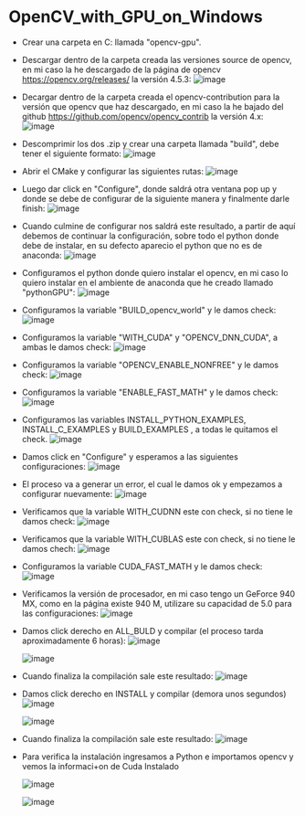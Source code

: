 # OpenCV_with_GPU_on_Windows

- Crear una carpeta en C: llamada "opencv-gpu".

- Descargar dentro de la carpeta creada las versiones source de opencv, en mi caso la he descargado de la página de opencv https://opencv.org/releases/ la versión 4.5.3:
  ![image](https://user-images.githubusercontent.com/31372472/140824898-047988e4-e6d6-4b3b-99b5-c84e4435d910.png)

- Decargar dentro de la carpeta creada el opencv-contribution para la versión que opencv que haz descargado, en mi caso la he bajado del github https://github.com/opencv/opencv_contrib la versión 4.x:
  ![image](https://user-images.githubusercontent.com/31372472/140825775-848b900f-6758-48ca-a642-dcd7d4366985.png)

- Descomprimir los dos .zip y crear una carpeta llamada "build", debe tener el siguiente formato:
  ![image](https://user-images.githubusercontent.com/31372472/140826316-1e91f286-9fdc-4a20-a1a6-0b0470ca07a5.png)

- Abrir el CMake y configurar las siguientes rutas:
  ![image](https://user-images.githubusercontent.com/31372472/140827697-0b1963e9-939d-4474-b79e-4a46dee8b8c3.png)
  
- Luego dar click en "Configure", donde saldrá otra ventana pop up y donde se debe de configurar de la siguiente manera y finalmente darle finish:
  ![image](https://user-images.githubusercontent.com/31372472/140828744-5fb4cc0a-80b5-4459-919f-8a3805a2833b.png)
  
- Cuando culmine de configurar nos saldrá este resultado, a partir de aquí debemos de continuar la configuración, sobre todo el python donde debe de instalar, en su defecto aparecio el python que no es de anaconda:
  ![image](https://user-images.githubusercontent.com/31372472/140830463-f4d44ba7-cabf-41b1-aba5-8e916dd2b3f7.png)
  
- Configuramos el python donde quiero instalar el opencv, en mi caso lo quiero instalar en el ambiente de anaconda que he creado llamado "pythonGPU":
  ![image](https://user-images.githubusercontent.com/31372472/140833069-696c0814-8590-4f93-ae0e-66f4ca0c66d3.png)

- Configuramos la variable "BUILD_opencv_world" y le damos check:
  ![image](https://user-images.githubusercontent.com/31372472/140833162-9b6b40f3-c0f4-4e3f-9522-89d1810f2d2d.png)

- Configuramos la variable "WITH_CUDA" y "OPENCV_DNN_CUDA", a ambas le damos check:
  ![image](https://user-images.githubusercontent.com/31372472/140833972-20f9228a-1564-4223-b411-e164a329ce37.png)

- Configuramos la variable "OPENCV_ENABLE_NONFREE" y le damos check:
  ![image](https://user-images.githubusercontent.com/31372472/140834467-1aacfcc8-6381-4c51-a2d3-72cb21a139c9.png)

- Configuramos la variable "ENABLE_FAST_MATH" y le damos check:
  ![image](https://user-images.githubusercontent.com/31372472/140834953-bf84979c-ed9b-4552-b730-2b43e7a14f9e.png)

- Configuramos las variables INSTALL_PYTHON_EXAMPLES, INSTALL_C_EXAMPLES y BUILD_EXAMPLES , a todas le quitamos el check.
  ![image](https://user-images.githubusercontent.com/31372472/140835620-5c1d1f02-fb07-4c5f-9e9f-bf765fabbace.png)

- Damos click en "Configure" y esperamos a las siguientes configuraciones:
  ![image](https://user-images.githubusercontent.com/31372472/140836326-e49bf59c-fb2e-4a3a-a5bc-f4b44501dc1d.png)
  
- El proceso va a generar un error, el cual le damos ok y empezamos a configurar nuevamente:
  ![image](https://user-images.githubusercontent.com/31372472/140836596-8339ecfb-1d40-4303-9bbf-fa1d01a163ef.png)

- Verificamos que la variable WITH_CUDNN este con check, si no tiene le damos check:
  ![image](https://user-images.githubusercontent.com/31372472/140837001-0128ce2d-d97c-447b-8473-ec7b7f3dd4c6.png)

- Verificamos que la variable WITH_CUBLAS este con check, si no tiene le damos chech:
  ![image](https://user-images.githubusercontent.com/31372472/140837245-4a4a43a0-0f03-499d-b0a2-d94464811373.png)

- Configuramos la variable CUDA_FAST_MATH y le damos check:
  ![image](https://user-images.githubusercontent.com/31372472/140837107-e3629406-a663-4b51-97fc-f001c146ee36.png)






- Verificamos la versión de procesador, en mi caso tengo un GeForce 940 MX, como en la página existe 940 M, utilizare su capacidad de 5.0 para las configuraciones:
  ![image](https://user-images.githubusercontent.com/31372472/140633626-37af1847-ab9e-42f1-8e47-d63b965f8302.png)
 
- Damos click derecho en ALL_BULD y compilar (el proceso tarda aproximadamente 6 horas):
  ![image](https://user-images.githubusercontent.com/31372472/140610569-54ca4014-89c5-4489-a451-325b817f95f2.png)

  ![image](https://user-images.githubusercontent.com/31372472/140610622-14cb59a9-01f0-402f-a372-185cdf8d76eb.png)

- Cuando finaliza la compilación sale este resultado:
  ![image](https://user-images.githubusercontent.com/31372472/140610516-358ccfea-1b20-4239-b456-156e88fd12e0.png)

- Damos click derecho en INSTALL y compilar (demora unos segundos)
  ![image](https://user-images.githubusercontent.com/31372472/140618123-b003bc68-ec60-46c7-85b9-fca17560903f.png)

  ![image](https://user-images.githubusercontent.com/31372472/140618146-38e5d562-8881-47cb-9ed1-5a2f3ee3c27b.png)

- Cuando finaliza la compilación sale este resultado:
  ![image](https://user-images.githubusercontent.com/31372472/140784906-21e049c6-5bfe-4ef0-b74f-d37bf93c2914.png)
  
- Para verifica la instalación ingresamos a Python e importamos opencv y vemos la informaci+on de Cuda Instalado

  ![image](https://user-images.githubusercontent.com/31372472/140645225-ab7ed305-a844-404a-840a-a9d77599aeb8.png)
  
  ![image](https://user-images.githubusercontent.com/31372472/140645261-5d8d7493-fcc7-4e69-961f-e3bf016114f7.png)

